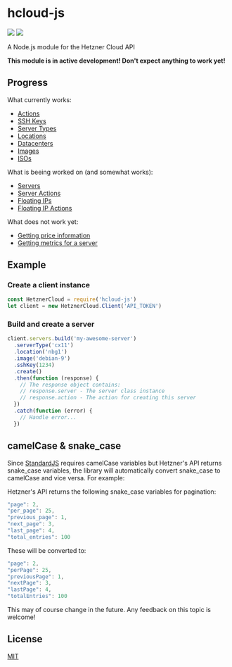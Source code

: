 # hcloud-js

![](https://img.shields.io/badge/code--style-standard-yellowgreen.svg?style=flat-square)
![](https://img.shields.io/badge/license-MIT-blue.svg?style=flat-square)

A Node.js module for the Hetzner Cloud API

**This module is in active development! Don't expect anything to work yet!**

## Progress

What currently works:

 - [Actions](https://docs.hetzner.cloud/#resources-actions)
 - [SSH Keys](https://docs.hetzner.cloud/#resources-ssh-keys)
 - [Server Types](https://docs.hetzner.cloud/#resources-server-types)
 - [Locations](https://docs.hetzner.cloud/#resources-locations)
 - [Datacenters](https://docs.hetzner.cloud/#resources-datacenters)
 - [Images](https://docs.hetzner.cloud/#resources-images)
 - [ISOs](https://docs.hetzner.cloud/#resources-isos)

What is beeing worked on (and somewhat works):

 - [Servers](https://docs.hetzner.cloud/#resources-servers)
 - [Server Actions](https://docs.hetzner.cloud/#resources-server-actions)
 - [Floating IPs](https://docs.hetzner.cloud/#resources-floating-ips)
 - [Floating IP Actions](https://docs.hetzner.cloud/#resources-floating-ip-actions)

What does not work yet:

 - [Getting price information](https://docs.hetzner.cloud/#resources-pricing-get)
 - [Getting metrics for a server](https://docs.hetzner.cloud/#resources-servers-get-2)

## Example

### Create a client instance

```javascript
const HetznerCloud = require('hcloud-js')
let client = new HetznerCloud.Client('API_TOKEN')
```

### Build and create a server

```javascript
client.servers.build('my-awesome-server')
  .serverType('cx11')
  .location('nbg1')
  .image('debian-9')
  .sshKey(1234)
  .create()
  .then(function (response) {
    // The response object contains:
    // response.server - The server class instance
    // response.action - The action for creating this server
  })
  .catch(function (error) {
    // Handle error...
  })
```

## camelCase & snake_case

Since [StandardJS](https://standardjs.com/rules.html) requires camelCase variables but Hetzner's API returns snake_case variables,
the library will automatically convert snake_case to camelCase and vice versa. For example:

Hetzner's API returns the following snake_case variables for pagination:

```javascript
"page": 2,
"per_page": 25,
"previous_page": 1,
"next_page": 3,
"last_page": 4,
"total_entries": 100
```

These will be converted to:

```javascript
"page": 2,
"perPage": 25,
"previousPage": 1,
"nextPage": 3,
"lastPage": 4,
"totalEntries": 100
```

This may of course change in the future.
Any feedback on this topic is welcome!

## License

[MIT](LICENSE.md)
